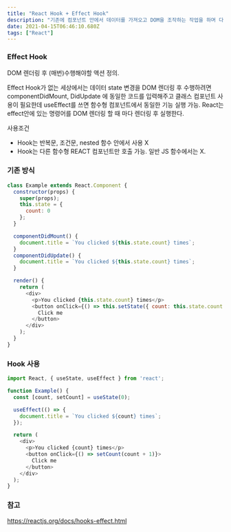 ```yaml
---
title: "React Hook + Effect Hook"
description: "기존에 컴포넌트 안에서 데이터를 가져오고 DOM을 조작하는 작업을 하며 다른 컴포넌트에도 영향을 준다.useEffect는 이런 side effects를 수행할 수 있게 해준다.usEffect를 사용하면 React는 DOM을 바꾼 뒤에 effect 함수를 실행한다. "
date: 2021-04-15T06:46:10.680Z
tags: ["React"]
---
```

### Effect Hook
DOM 렌더링 후 (매번)수행해야할 액션 정의. 

Effect Hook가 없는 세상에서는 데이터 state 변경을 DOM 렌더링 후 수행하려면 componentDidMount, DidUpdate 에 동일한 코드를 입력해주고 클래스 컴포넌트 사용이 필요한데 useEffect를 쓰면 함수형 컴포넌트에서 동일한 기능 실행 가능. 
React는 effect안에 있는 명령어를 DOM 렌더링 할 때 마다 렌더링 후 실행한다. 

사용조건
- Hook는 반복문, 조건문, nested 함수 안에서 사용 X
- Hook는 다른 함수형 REACT 컴포넌트만 호출 가능. 일반 JS 함수에서는 X.

### 기존 방식
```js
class Example extends React.Component {
  constructor(props) {
    super(props);
    this.state = {
      count: 0
    };
  }

  componentDidMount() {
    document.title = `You clicked ${this.state.count} times`;
  }
  componentDidUpdate() {
    document.title = `You clicked ${this.state.count} times`;
  }

  render() {
    return (
      <div>
        <p>You clicked {this.state.count} times</p>
        <button onClick={() => this.setState({ count: this.state.count + 1 })}>
          Click me
        </button>
      </div>
    );
  }
}
```
### Hook 사용
```js
import React, { useState, useEffect } from 'react';

function Example() {
  const [count, setCount] = useState(0);

  useEffect(() => {
    document.title = `You clicked ${count} times`;
  });

  return (
    <div>
      <p>You clicked {count} times</p>
      <button onClick={() => setCount(count + 1)}>
        Click me
      </button>
    </div>
  );
}
```
### 참고
https://reactjs.org/docs/hooks-effect.html